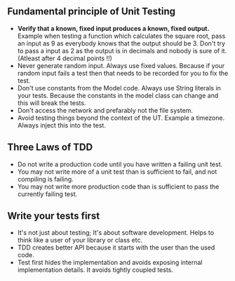 ## Fundamental principle of Unit Testing
* **Verify that a known, fixed input produces a known, fixed output.** Example when testing a function which calculates the square root, pass an input as 9 as everybody knows that the output should be 3. Don't try to pass a input as 2 as the output is in decimals and nobody is sure of it. (Atleast after 4 decimal points !!)
* Never generate random input. Always use fixed values. Because if your random input fails a test then that needs to be recorded for you to fix the test.
* Don't use constants from the Model code. Always use String literals in your tests. Because the constants in the model class can change and this will break the tests.
* Don't access the network and prefarably not the file system.
* Avoid testing things beyond the context of the UT. Example a timezone. Always inject this into the test.

## Three Laws of TDD
* Do not write a production code until you have written a failing unit test.
* You may not write more of a unit test than is sufficient to fail, and not compiling is failing.
* You may not write more production code than is sufficient to pass the currently failing test.

## Write your tests first
* It's not just about testing; It's about software development. Helps to think like a user of your library or class etc.
* TDD creates better API because it starts with the user than the used code.
* Test first hides the implementation and avoids exposing internal implementation details. It avoids tightly coupled tests.
